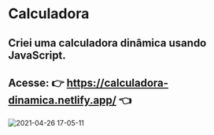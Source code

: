 # Calculadora
## Criei uma calculadora dinâmica usando JavaScript.
## Acesse: 👉 https://calculadora-dinamica.netlify.app/ 👈
![2021-04-26 17-05-11](https://user-images.githubusercontent.com/79033956/116144880-ef0e1880-a6b2-11eb-970a-f20b6b73a6a1.gif)

